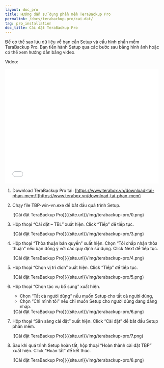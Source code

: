 ```yaml
---
layout: doc_pro
title: Hướng dẫn sử dụng phần mềm TeraBackup Pro
permalink: /docs/terabackup-pro/cai-dat/
tag: pro_installation
doc_title: Cài đặt TeraBackup Pro
---
```


Để có thể sao lưu dữ liệu về  bạn cần Setup và cấu hình phần mềm  TeraBackup Pro. Bạn tiến hành Setup qua các bước sau bằng hình ảnh hoặc có thể xem hướng dẫn bằng video.

Video:

<div class="row">
<div class="col-md-2"></div>
<div class="col-md-8">
<div class="embed-responsive embed-responsive-16by9">
    <iframe width="500" height="375" src="//www.youtube.com/embed/SYtO6Pb0S1I" frameborder="0" allowfullscreen></iframe>
</div>
</div>
<div class="col-md-2"></div>
</div>

1. Download  TeraBackup Pro tại: [https://www.terabox.vn/download-tai-phan-mem/](https://www.terabox.vn/download-tai-phan-mem)  
2. Chạy file TBP-win-vn.exe để bắt đầu quá trình Setup.  

    <div class="img-responsive center" markdown="1">
    ![Cài đặt TeraBackup Pro]({{site.url}}/img/terabackup-pro/0.png)
    </div>

3. Hộp thoại “Cài đặt – TBL” xuất hiện. Click “Tiếp” để tiếp tục. 

    <div class="img-responsive center" markdown="1">
    ![Cài đặt TeraBackup Pro]({{site.url}}/img/terabackup-pro/3.png)
    </div>

4. Hộp thoại “Thỏa thuận bản quyền” xuất hiện. Chọn “Tôi chấp nhận thỏa thuận” nếu bạn đồng ý với các quy định sử dụng. Click Next để tiếp tục.

    <div class="img-responsive center" markdown="1">
    ![Cài đặt TeraBackup Pro]({{site.url}}/img/terabackup-pro/4.png)
    </div>

5. Hộp thoại “Chọn vị trí đích” xuất hiện. Click “Tiếp” để tiếp tục. 

    <div class="img-responsive center" markdown="1">
    ![Cài đặt TeraBackup Pro]({{site.url}}/img/terabackup-pro/5.png)
    </div>

6. Hộp thoại “Chọn tác vụ bổ sung” xuất hiện.  

    - Chọn “Tất cả người dùng” nếu muốn Setup cho tất cả người dùng,  
    - Chọn “Chỉ mình tôi” nếu chỉ muốn Setup cho người dùng đang đăng nhập. 
    
    <div class="img-responsive center" markdown="1">
    ![Cài đặt TeraBackup Pro]({{site.url}}/img/terabackup-pro/6.png)
    </div>
    
7. Hộp thoại “Sẵn sàng cài đặt” xuất hiện. Click “Cài đặt” để bắt đầu Setup phần mềm.  

    <div class="img-responsive center" markdown="1">
    ![Cài đặt TeraBackup Pro]({{site.url}}/img/terabackup-pro/7.png)
    </div>
    
8. Sau khi quá trình Setup hoàn tất, hộp thoại “Hoàn thành cài đặt TBP” xuất hiện. Click “Hoàn tất” để kết thúc.

    <div class="img-responsive center" markdown="1">
    ![Cài đặt TeraBackup Pro]({{site.url}}/img/terabackup-pro/8.png)
    </div>